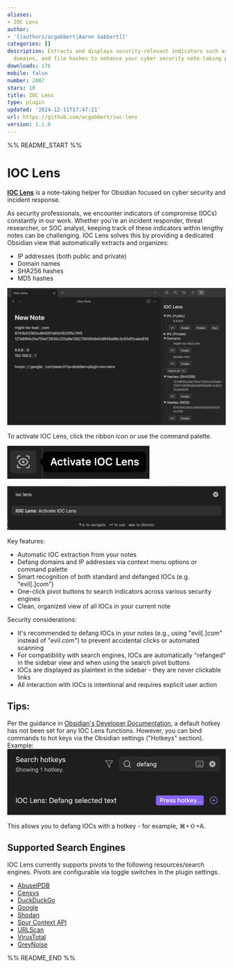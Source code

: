 ```yaml
---
aliases:
- IOC Lens
author:
- '[[authors/acgabbert|Aaron Gabbert]]'
categories: []
description: Extracts and displays security-relevant indicators such as IP addresses,
  domains, and file hashes to enhance your cyber security note-taking process.
downloads: 176
mobile: false
number: 2007
stars: 10
title: IOC Lens
type: plugin
updated: '2024-12-11T17:47:21'
url: https://github.com/acgabbert/ioc-lens
version: 1.1.0
---
```


%% README_START %%

# IOC Lens

[**IOC Lens**](https://gabbert.me/Projects/IOC+Lens) is a note-taking helper for Obsidian focused on cyber security and incident response.

As security professionals, we encounter indicators of compromise (IOCs) constantly in our work. Whether you’re an incident responder, threat researcher, or SOC analyst, keeping track of these indicators within lengthy notes can be challenging. IOC Lens solves this by providing a dedicated Obsidian view that automatically extracts and organizes:
- IP addresses (both public and private)
- Domain names
- SHA256 hashes
- MD5 hashes

![demo](https://raw.githubusercontent.com/acgabbert/ioc-lens/refs/heads/main/resources/usage-example.png)

To activate IOC Lens, click the ribbon icon or use the command palette.

![ribbon icon](https://raw.githubusercontent.com/acgabbert/ioc-lens/refs/heads/main/resources/ribbon-icon.png)

![command palette](https://raw.githubusercontent.com/acgabbert/ioc-lens/refs/heads/main/resources/command-palette.png)

Key features:
- Automatic IOC extraction from your notes
- Defang domains and IP addresses via context menu options or command palette
- Smart recognition of both standard and defanged IOCs (e.g. "evil[.]com")
- One-click pivot buttons to search indicators across various security engines
- Clean, organized view of all IOCs in your current note

Security considerations:
- It's recommended to defang IOCs in your notes (e.g., using "evil[.]com" instead of "evil.com") to prevent accidental clicks or automated scanning
- For compatibility with search engines, IOCs are automatically "refanged" in the sidebar view and when using the search pivot buttons
- IOCs are displayed as plaintext in the sidebar - they are never clickable links
- All interaction with IOCs is intentional and requires explicit user action

## Tips:
Per the guidance in [Obsidian's Developer Documentation](https://docs.obsidian.md/Reference/TypeScript+API/Command/hotkeys), a default hotkey has not been set for any IOC Lens functions. However, you can bind commands to hot keys via the Obsidian settings ("Hotkeys" section). Example:
![hotkey-example](https://raw.githubusercontent.com/acgabbert/ioc-lens/refs/heads/main/resources/hotkey-example.png)

This allows you to defang IOCs with a hotkey - for example, ⌘+⇧+A.

## Supported Search Engines
IOC Lens currently supports pivots to the following resources/search engines. Pivots are configurable via toggle switches in the plugin settings.
- [AbuseIPDB](https://www.abuseipdb.com)
- [Censys](https://search.censys.io)
- [DuckDuckGo](https://duckduckgo.com)
- [Google](https://google.com)
- [Shodan](https://shodan.io)
- [Spur Context API](https://spur.us/context-api/)
- [URLScan](https://urlscan.io/search/)
- [VirusTotal](https://virustotal.com)
- [GreyNoise](https://viz.greynoise.io)

%% README_END %%